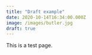 ```yaml
---
title: "Draft example"
date: 2020-10-14T16:34:00.000Z
image: /images/butler.jpg
draft: true
---
```


This is a test page.
